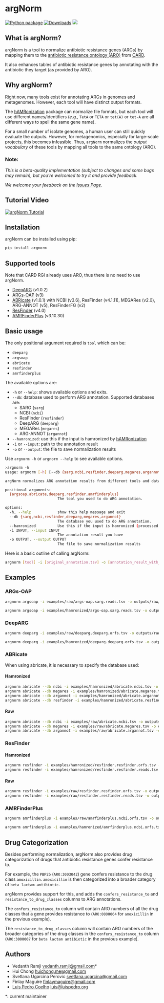 # argNorm

[![Python package](https://github.com/BigDataBiology/argNorm/actions/workflows/python-package.yml/badge.svg)](https://github.com/BigDataBiology/argNorm/actions/workflows/python-package.yml)
[![Downloads](https://pepy.tech/badge/argNorm)](https://pepy.tech/project/argNorm)
![](https://img.shields.io/badge/status-alpha-red?style=flat)


## What is argNorm?
argNorm is a tool to normalize antibiotic resistance genes (ARGs) by mapping them to the
[antibiotic resistance ontology (ARO)](https://obofoundry.org/ontology/aro.html) from [CARD](https://card.mcmaster.ca/).

It also enhances tables of antibiotic resistance genes by annotating with the antibiotic they target (as provided by ARO).

## Why argNorm?

Right now, many tools exist for annotating ARGs in genomes and metagenomes. However, each tool will have distinct output formats.

The [hAMRonization](https://github.com/pha4ge/hAMRonization) package can normalize file formats, but each tool will use different names/identifiers (_e.g._, `TetA` or `TETA` or `tet(A)` or `tet-A` are all different ways to spell the same gene name).

For a small number of isolate genomes, a human user can still quickly evaluate the outputs.
However, for metagenomics, especially for large-scale projects, this becomes infeasible.
Thus, `argNorm` normalizes the _output vocabulary_ of these tools by mapping all tools to the same ontology (ARO).

### Note:
*This is a beta-quality implementation (subject to changes and some bugs may remain), but you're welcomed to try it and provide feedback.*

*We welcome your feedback on the [Issues Page](https://github.com/BigDataBiology/argNorm/issues).*

## Tutorial Video

[![argNorm Tutorial](https://markdown-videos-api.jorgenkh.no/url?url=https%3A%2F%2Fyoutu.be%2Fvx8MCQ7gDLs)](https://youtu.be/vx8MCQ7gDLs)

## Installation
argNorm can be installed using pip:
```bash
pip install argnorm
```

## Supported tools

Note that CARD RGI already uses ARO, thus there is no need to use argNorm.

- [DeepARG](https://bench.cs.vt.edu/deeparg) (v1.0.2)
- [ARGs-OAP](https://galaxyproject.org/use/args-oap/) (v3)
- [ABRicate](https://github.com/tseemann/abricate) (v1.0.1) with NCBI (v3.6), ResFinder (v4.1.11), MEGARes (v2.0), ARG-ANNOT (v5), ResFinderFG (v2)
- [ResFinder](https://bitbucket.org/genomicepidemiology/resfinder/src/master/) (v4.0)
- [AMRFinderPlus](https://github.com/ncbi/amr) (v3.10.30)

## Basic usage

The only positional argument required is `tool` which can be:
- `deeparg`
- `argsoap`
- `abricate`
- `resfinder`
- `amrfinderplus`

The available options are:
- `-h` or `--help`: shows available options and exits.
- `--db`: database used to perform ARG annotation. Supported databases are:
    - SARG (`sarg`)
    - NCBI (`ncbi`)
    - ResFinder (`resfinder`)
    - DeepARG (`deeparg`)
    - MEGARes (`megares`)
    - ARG-ANNOT (`argannot`)
- `--hamronized`: use this if the input is hamronized by [hAMRonization](https://github.com/pha4ge/hAMRonization)
- `-i` or `--input`: path to the annotation result
- `-o` or `--output`: the file to save normalization results

Use `argnorm -h` or `argnorm --help` to see available options.

```bash
>argnorm -h
usage: argnorm [-h] [--db {sarg,ncbi,resfinder,deeparg,megares,argannot}] [--hamronized] [-i INPUT] [-o OUTPUT] {argsoap,abricate,deeparg,resfinder,amrfinderplus}

argNorm normalizes ARG annotation results from different tools and databases to the same ontology, namely ARO (Antibiotic Resistance Ontology).

positional arguments:
  {argsoap,abricate,deeparg,resfinder,amrfinderplus}
                        The tool you used to do ARG annotation.

options:
  -h, --help            show this help message and exit
  --db {sarg,ncbi,resfinder,deeparg,megares,argannot}
                        The database you used to do ARG annotation.
  --hamronized          Use this if the input is hamronized (processed using the hAMRonization tool)
  -i INPUT, --input INPUT
                        The annotation result you have
  -o OUTPUT, --output OUTPUT
                        The file to save normalization results
```

Here is a basic outline of calling argNorm:

```bash
argnorm [tool] -i [original_annotation.tsv] -o [annotation_result_with_aro.tsv]
```

## Examples

### ARGs-OAP

```bash
argnorm argsoap -i examples/raw/args-oap.sarg.reads.tsv -o outputs/raw/args-oap.sarg.reads.tsv

argnorm argsoap -i examples/hamronized/args-oap.sarg.reads.tsv -o outputs/hamronized/args-oap.sarg.reads.tsv --hamronized
```

### DeepARG

```bash
argnorm deeparg -i examples/raw/deeparg.deeparg.orfs.tsv -o outputs/raw/deeparg.deeparg.orfs.tsv

argnorm deeparg -i examples/hamronized/deeparg.deeparg.orfs.tsv -o outputs/hamronized/deeparg.deeparg.orfs.tsv --hamronized
```

### ABRicate

When using abricate, it is necessary to specify the database used:

#### Hamronized
```bash
argnorm abricate --db ncbi -i examples/hamronized/abricate.ncbi.tsv -o outputs/hamronized/abricate.ncbi.tsv --hamronized
argnorm abricate --db megares -i examples/hamronized/abricate.megares.tsv -o outputs/hamronized/abricate.megares.tsv --hamronized
argnorm abricate --db argannot -i examples/hamronized/abricate.argannot.tsv -o outputs/hamronized/abricate.argannot.tsv --hamronized
argnorm abricate --db resfinder -i examples/hamronized/abricate.resfinder.tsv -o outputs/hamronized/abricate.resfinder.tsv --hamronized
```

#### Raw
```bash
argnorm abricate --db ncbi -i examples/raw/abricate.ncbi.tsv -o outputs/raw/abricate.ncbi.tsv
argnorm abricate --db megares -i examples/raw/abricate.megares.tsv -o outputs/raw/abricate.megarest.tsv
argnorm abricate --db argannot -i examples/raw/abricate.argannot.tsv -o outputs/raw/abricate.argannot.tsv
```

### ResFinder

#### Hamronized
```bash
argnorm resfinder -i examples/hamronized/resfinder.resfinder.orfs.tsv -o outputs/hamronized/resfinder.resfinder.orfs.tsv --hamronized
argnorm resfinder -i examples/hamronized/resfinder.resfinder.reads.tsv -o outputs/hamronized/resfinder.resfinder.reads.tsv --hamronized
```

#### Raw
```bash
argnorm resfinder -i examples/raw/resfinder.resfinder.orfs.tsv -o outputs/raw/resfinder.resfinder.orfs.tsv
argnorm resfinder -i examples/raw/resfinder.resfinder.reads.tsv -o outputs/raw/resfinder.resfinder.reads.tsv
```

### AMRFinderPlus
```bash
argnorm amrfinderplus -i examples/raw/amrfinderplus.ncbi.orfs.tsv -o outputs/raw/amrfinderplus.ncbi.orfs.tsv

argnorm amrfinderplus -i examples/hamronized/amrfinderplus.ncbi.orfs.tsv -o outputs/hamronized/amrfinderplus.ncbi.orfs.tsv
```

## Drug Categorization

Besides performing normalization, argNorm also provides drug categorization of drugs that antibiotic resistance genes confer resistance to.

For example, the `PBP2b` (`ARO:3003042`) gene confers resistance to the drug class `amoxicillin`. `amoxicillin` is then categorized into a broader category of `beta lactam antibiotic`.

argNorm provides support for this, and adds the `confers_resistance_to` and `resistance_to_drug_classes` columns to ARG annotations.

The `confers_resistance_to` column will contain ARO numbers of all the drug classes that a gene provides resistance to (`ARO:0000064` for `amoxicillin` in the previous example).

The `resistance_to_drug_classes` column will contain ARO numbers of the broader categories of the drug classes in the `confers_resistance_to` column (`ARO:3000007` for `beta lactam antibiotic` in the previous example).

## Authors

- Vedanth Ramji [vedanth.ramji@gmail.com](mailto:vedanth.ramji@gmail.com)*
- Hui Chong [huichong.me@gmail.com](mailto:huichong.me@gmail.com)
- Svetlana Ugarcina Perovic [svetlana.ugarcina@gmail.com](mailto:svetlana.ugarcina@gmail.com)
- Finlay Maguire [finlaymaguire@gmail.com](mailto:finlaymaguire@gmail.com)
- [Luis Pedro Coelho](https://luispedro.org) [luis@luispedro.org](mailto:luis@luispedro.org)

*: current maintainer
